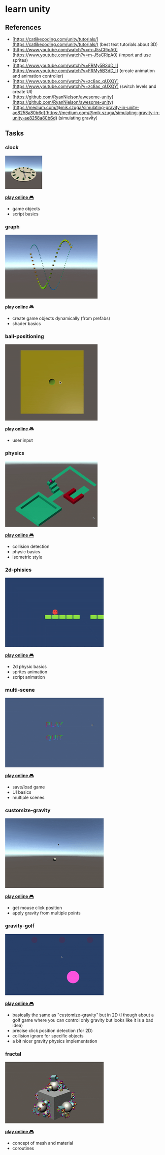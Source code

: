 # learn unity

## References

- [https://catlikecoding.com/unity/tutorials/](https://catlikecoding.com/unity/tutorials/) (best text tutorials about 3D)
- [https://www.youtube.com/watch?v=m-J5sCRipA0](https://www.youtube.com/watch?v=m-J5sCRipA0) (import and use sprites)
- [https://www.youtube.com/watch?v=FRMy5B3dD_I](https://www.youtube.com/watch?v=FRMy5B3dD_I) (create animation and animation controller)
- [https://www.youtube.com/watch?v=zc8ac_qUXQY](https://www.youtube.com/watch?v=zc8ac_qUXQY) (switch levels and create UI)
- [https://github.com/RyanNielson/awesome-unity](https://github.com/RyanNielson/awesome-unity)
- [https://medium.com/@mik.szuga/simulating-gravity-in-unity-ae8258a80b6d](https://medium.com/@mik.szuga/simulating-gravity-in-unity-ae8258a80b6d) (simulating gravity)

## Tasks

### clock

![](clock/demo.gif)

__[play online 🎮](https://kirill89.github.io/learn-unity/clock/demo)__

- game objects
- script basics

### graph

![](graph/demo.gif)

__[play online 🎮](https://kirill89.github.io/learn-unity/graph/demo)__

- create game objects dynamically (from prefabs)
- shader basics

### ball-positioning

![](ball-positioning/demo.gif)

__[play online 🎮](https://kirill89.github.io/learn-unity/ball-positioning/demo)__

- user input

### physics

![](physics/demo.gif)

__[play online 🎮](https://kirill89.github.io/learn-unity/physics/demo)__

- collision detection
- physic basics
- isometric style

### 2d-phisics

![](2d-phisics/demo.gif)

__[play online 🎮](https://kirill89.github.io/learn-unity/2d-phisics/demo)__

- 2d physic basics
- sprites animation
- script animation

### multi-scene

![](multi-scene/demo.gif)

__[play online 🎮](https://kirill89.github.io/learn-unity/multi-scene/demo)__

- save/load game
- UI basics
- multiple scenes

### customize-gravity

![](customize-gravity/demo.gif)

__[play online 🎮](https://kirill89.github.io/learn-unity/customize-gravity/demo)__

- get mouse click position
- apply gravity from multiple points

### gravity-golf

![](gravity-golf/demo.gif)

__[play online 🎮](https://kirill89.github.io/learn-unity/gravity-golf/demo)__

- basically the same as "customize-gravity" but in 2D (I though about a golf game where you can control only gravity but looks like it is a bad idea)
- precise click position detection (for 2D)
- collision ignore for specific objects
- a bit nicer gravity physics implementation

### fractal

![](fractal/demo.gif)

__[play online 🎮](https://kirill89.github.io/learn-unity/fractal/demo)__

- concept of mesh and material
- coroutines

